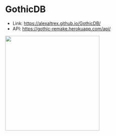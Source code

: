 # GothicDB
* Link: https://alexaltrex.github.io/GothicDB/
* API: https://gothic-remake.herokuapp.com/api/

<img src="https://user-images.githubusercontent.com/56224288/176882263-137bc8d1-1caf-4ef1-abf0-86f42e6a5b52.jpg" height="300" >
